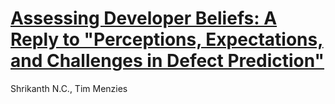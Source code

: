 # [Assessing Developer Beliefs: A Reply to "Perceptions, Expectations, and Challenges in Defect Prediction"](https://arxiv.org/pdf/1904.05794.pdf)
Shrikanth N.C., Tim Menzies
